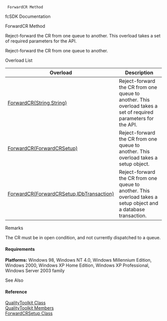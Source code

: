 ﻿     ForwardCR Method                                                   

fcSDK Documentation

ForwardCR Method

Reject-forward the CR from one queue to another. This overload takes a set of required parameters for the API.

Reject-forward the CR from one queue to another.

Overload List

| Overload | Description |
| --- | --- |
| [ForwardCR(String,String)](FChoice.Toolkits.Clarify~FChoice.Toolkits.Clarify.Quality.QualityToolkit~ForwardCR(String,String).md) | Reject-forward the CR from one queue to another. This overload takes a set of required parameters for the API.   |
| [ForwardCR(ForwardCRSetup)](FChoice.Toolkits.Clarify~FChoice.Toolkits.Clarify.Quality.QualityToolkit~ForwardCR(ForwardCRSetup).md) | Reject-forward the CR from one queue to another. This overload takes a setup object.   |
| [ForwardCR(ForwardCRSetup,IDbTransaction)](FChoice.Toolkits.Clarify~FChoice.Toolkits.Clarify.Quality.QualityToolkit~ForwardCR(ForwardCRSetup,IDbTransaction).md) | Reject-forward the CR from one queue to another. This overload takes a setup object and a database transaction.   |

Remarks

The CR must be in open condition, and not currently dispatched to a queue.

#### Requirements

**Platforms:** Windows 98, Windows NT 4.0, Windows Millennium Edition, Windows 2000, Windows XP Home Edition, Windows XP Professional, Windows Server 2003 family

See Also

#### Reference

[QualityToolkit Class](FChoice.Toolkits.Clarify~FChoice.Toolkits.Clarify.Quality.QualityToolkit.md)  
[QualityToolkit Members](FChoice.Toolkits.Clarify~FChoice.Toolkits.Clarify.Quality.QualityToolkit_members.md)  
[ForwardCRSetup Class](FChoice.Toolkits.Clarify~FChoice.Toolkits.Clarify.Quality.ForwardCRSetup.md)